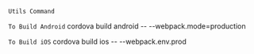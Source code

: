 
`Utils Command`



`To Build Android`
cordova build android -- --webpack.mode=production

`To Build iOS`
cordova build ios -- --webpack.env.prod

